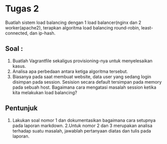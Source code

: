 # Tugas 2
Buatlah sistem load balancing dengan 1 load balancer(nginx dan 2 worker(apache2), terapkan algoritma load balancing round-robin, least-connected, dan ip-hash.

## Soal :
1. Buatlah Vagrantfile sekaligus provisioning-nya untuk menyelesaikan kasus.
2. Analisa apa perbedaan antara ketiga algoritma tersebut.
3. Biasanya pada saat membuat website, data user yang sedang login disimpan pada session. Sesision secara default tersimpan pada memory pada sebuah host. Bagaimana cara mengatasi masalah session ketika kita melakukan load balancing?

## Pentunjuk
1. Lakukan soal nomor 1 dan dokumentasikan bagaimana cara setupnya pada laporan markdown.
2.Untuk nomor 2 dan 3 merupakan analisa terhadap suatu masalah, jawablah pertanyaan diatas dan tulis pada laporan.

